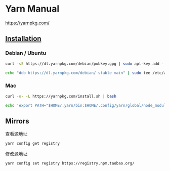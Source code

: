 # Yarn Manual

<https://yarnpkg.com/>

## [Installation](https://yarnpkg.com/en/docs/install)

### Debian / Ubuntu

```bash
curl -sS https://dl.yarnpkg.com/debian/pubkey.gpg | sudo apt-key add -

echo "deb https://dl.yarnpkg.com/debian/ stable main" | sudo tee /etc/apt/sources.list.d/yarn.list
```

### Mac

```bash
curl -o- -L https://yarnpkg.com/install.sh | bash

echo 'export PATH="$HOME/.yarn/bin:$HOME/.config/yarn/global/node_modules/.bin:$PATH"' >> ~/.bash_profile
```

## Mirrors

查看源地址

```bash
yarn config get registry
```

修改源地址

```bash
yarn config set registry https://registry.npm.taobao.org/
```
